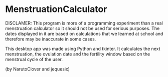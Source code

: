 # MenstruationCalculator

DISCLAMER: This program is more of a programming experiment than a real menstruation calculator so it should not be used for serious purposes. The dates displayed in it are based on calculations that we learned at school and therefore may be inaccurate in some cases.

This desktop app was made using Python and tkinter. It calculates the next menstruation, 
the ovulation date and the fertility window based on the menstrual cycle of the user. 

(by NarutoClover and jequesix)
